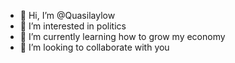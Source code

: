 - 👋 Hi, I’m @Quasilaylow
- 👀 I’m interested in politics
- 🌱 I’m currently learning how to grow my economy
- 💞️ I’m looking to collaborate with you


<!---
Quasilaylow/Quasilaylow is a ✨ special ✨ repository because its `README.md` (this file) appears on your GitHub profile.
You can click the Preview link to take a look at your changes.
--->
